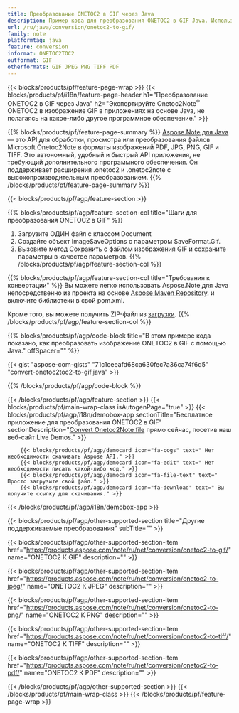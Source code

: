 ```yaml
---
title: Преобразование ONETOC2 в GIF через Java
description: Пример кода для преобразования ONETOC2 в GIF Java. Используйте пример кода API для пакетного преобразования файлов ONETOC2 в GIF в любом приложении на основе Java. 
url: /ru/java/conversion/onetoc2-to-gif/
family: note
platformtag: java
feature: conversion
informat: ONETOC2TOC2
outformat: GIF
otherformats: GIF JPEG PNG TIFF PDF
---
```

{{< blocks/products/pf/feature-page-wrap >}}
{{< blocks/products/pf/i18n/feature-page-header h1="Преобразование ONETOC2 в GIF через Java" h2="Экспортируйте Onetoc2Note<sup>&reg;</sup> ONETOC2 в изображение GIF в приложениях на основе Java, не полагаясь на какое-либо другое программное обеспечение." >}}

{{% blocks/products/pf/feature-page-summary %}}
[Aspose.Note для Java](https://products.aspose.com/note/java/) — это API для обработки, просмотра или преобразования файлов Microsoft Onetoc2Note в форматы изображений PDF, JPG, PNG, GIF и TIFF. Это автономный, удобный и быстрый API приложения, не требующий дополнительного программного обеспечения. Он поддерживает расширения .onetoc2 и .onetoc2note с высокопроизводительным преобразованием.
{{% /blocks/products/pf/feature-page-summary  %}}

{{< blocks/products/pf/agp/feature-section >}}

{{% blocks/products/pf/agp/feature-section-col title="Шаги для преобразования ONETOC2 в GIF" %}}
1. Загрузите ОДИН файл с классом Document
2. Создайте объект ImageSaveOptions с параметром SaveFormat.Gif.
3. Вызовите метод Сохранить с файлом изображения GIF и сохраните параметры в качестве параметров.
{{% /blocks/products/pf/agp/feature-section-col %}}

{{% blocks/products/pf/agp/feature-section-col title="Требования к конвертации" %}}
Вы можете легко использовать Aspose.Note для Java непосредственно из проекта на основе [Aspose Maven Repository](https://repository.aspose.com/note/). и включите библиотеки в свой pom.xml.

Кроме того, вы можете получить ZIP-файл из [загрузки](https://releases.aspose.com/note/java).
{{% /blocks/products/pf/agp/feature-section-col %}}

{{% blocks/products/pf/agp/code-block title="В этом примере кода показано, как преобразовать изображение ONETOC2 в GIF с помощью Java." offSpacer="" %}}

{{< gist "aspose-com-gists" "71c1ceeafd68ca630fec7a36ca74f6d5" "convert-onetoc2toc2-to-gif.java" >}}

{{% /blocks/products/pf/agp/code-block %}}

{{< /blocks/products/pf/agp/feature-section >}}
{{< blocks/products/pf/main-wrap-class isAutogenPage="true" >}}
{{< blocks/products/pf/agp/i18n/demobox-app sectionTitle="Бесплатное приложение для преобразования ONETOC2 в GIF" sectionDescription="[Convert Onetoc2Note file](https://products.aspose.app/note/conversion/onetoc2note-to-gif) прямо сейчас, посетив наш веб-сайт Live Demos." >}}

        {{< blocks/products/pf/agp/democard icon="fa-cogs" text=" Нет необходимости скачивать Aspose API." >}}
        {{< blocks/products/pf/agp/democard icon="fa-edit" text=" Нет необходимости писать какой-либо код." >}}
        {{< blocks/products/pf/agp/democard icon="fa-file-text" text=" Просто загрузите свой файл." >}}
        {{< blocks/products/pf/agp/democard icon="fa-download" text=" Вы получите ссылку для скачивания." >}}
		
{{< /blocks/products/pf/agp/i18n/demobox-app >}}

{{< blocks/products/pf/agp/other-supported-section title="Другие поддерживаемые преобразования" subTitle="" >}}

{{< blocks/products/pf/agp/other-supported-section-item href="https://products.aspose.com/note/ru/net/conversion/onetoc2-to-gif/" name="ONETOC2 К GIF" description="" >}}

{{< blocks/products/pf/agp/other-supported-section-item href="https://products.aspose.com/note/ru/net/conversion/onetoc2-to-jpeg/" name="ONETOC2 К JPEG" description="" >}}

{{< blocks/products/pf/agp/other-supported-section-item href="https://products.aspose.com/note/ru/net/conversion/onetoc2-to-png/" name="ONETOC2 К PNG" description="" >}}

{{< blocks/products/pf/agp/other-supported-section-item href="https://products.aspose.com/note/ru/net/conversion/onetoc2-to-tiff/" name="ONETOC2 К TIFF" description="" >}}

{{< blocks/products/pf/agp/other-supported-section-item href="https://products.aspose.com/note/ru/net/conversion/onetoc2-to-pdf/" name="ONETOC2 К PDF" description="" >}}



{{< /blocks/products/pf/agp/other-supported-section >}}
{{< /blocks/products/pf/main-wrap-class >}}
{{< /blocks/products/pf/feature-page-wrap >}}